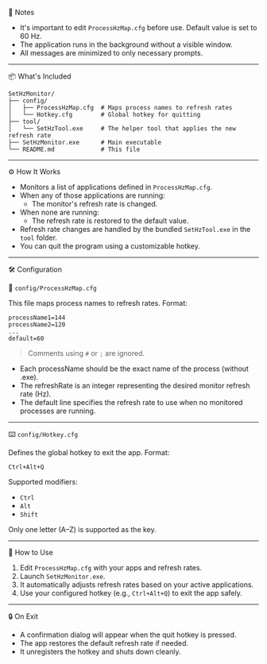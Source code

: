 📌 Notes

- It's important to edit `ProcessHzMap.cfg` before use. Default value is set to 60 Hz.
- The application runs in the background without a visible window.
- All messages are minimized to only necessary prompts.

-----------------------------------

📦 What's Included

```
SetHzMonitor/
├── config/
│   ├── ProcessHzMap.cfg  # Maps process names to refresh rates
│   └── Hotkey.cfg        # Global hotkey for quitting
├── tool/
│   └── SetHzTool.exe     # The helper tool that applies the new refresh rate
├── SetHzMonitor.exe      # Main executable
└── README.md             # This file
```

-----------------------------------

⚙️ How It Works

- Monitors a list of applications defined in `ProcessHzMap.cfg`.
- When any of those applications are running:
  - The monitor's refresh rate is changed.
- When none are running:
  - The refresh rate is restored to the default value.
- Refresh rate changes are handled by the bundled `SetHzTool.exe` in the `tool` folder.
- You can quit the program using a customizable hotkey.

-----------------------------------

🛠 Configuration

🔄 `config/ProcessHzMap.cfg`

This file maps process names to refresh rates. Format:

```
processName1=144
processName2=120
...
default=60
```
> Comments using `#` or `;` are ignored.

- Each processName should be the exact name of the process (without .exe).
- The refreshRate is an integer representing the desired monitor refresh rate (Hz).
- The default line specifies the refresh rate to use when no monitored processes are running.

-----------------------------------

⌨️ `config/Hotkey.cfg`

Defines the global hotkey to exit the app. Format:

```
Ctrl+Alt+Q
```

Supported modifiers:
- `Ctrl`
- `Alt`
- `Shift`

Only one letter (A–Z) is supported as the key.

-----------------------------------

🚀 How to Use

1. Edit `ProcessHzMap.cfg` with your apps and refresh rates.
2. Launch `SetHzMonitor.exe`.
3. It automatically adjusts refresh rates based on your active applications.
4. Use your configured hotkey (e.g., `Ctrl+Alt+Q`) to exit the app safely.

-----------------------------------

🔒 On Exit

- A confirmation dialog will appear when the quit hotkey is pressed.
- The app restores the default refresh rate if needed.
- It unregisters the hotkey and shuts down cleanly.
